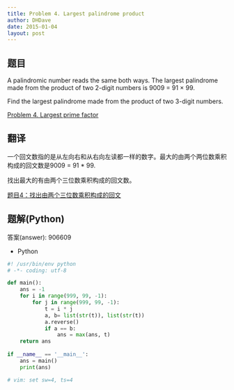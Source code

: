 ```yaml
---
title: Problem 4. Largest palindrome product
author: DHDave
date: 2015-01-04
layout: post
---
```


## 题目
A palindromic number reads the same both ways. The largest palindrome made from the product of two 2-digit numbers is 9009 = 91 × 99.

Find the largest palindrome made from the product of two 3-digit numbers.

[Problem 4. Largest prime factor](https://projecteuler.net/problem=4 "Problem 4")
<!--more-->
## 翻译
一个回文数指的是从左向右和从右向左读都一样的数字。最大的由两个两位数乘积构成的回文数是9009 = 91 * 99.

找出最大的有由两个三位数乘积构成的回文数。

[题目4：找出由两个三位数乘积构成的回文](http://pe.spiritzhang.com/index.php/2011-05-11-09-44-54/5-4 "题目4")

## 题解(Python)

答案(answer): 906609

+ Python

```python
#! /usr/bin/env python
# -*- coding: utf-8

def main():
    ans = -1
    for i in range(999, 99, -1):
        for j in range(999, 99, -1):
            t = i * j
            a, b= list(str(t)), list(str(t))
            a.reverse()
            if a == b:
                ans = max(ans, t)
    return ans
                
if __name__ == '__main__':
    ans = main()
    print(ans)

# vim: set sw=4, ts=4
```

